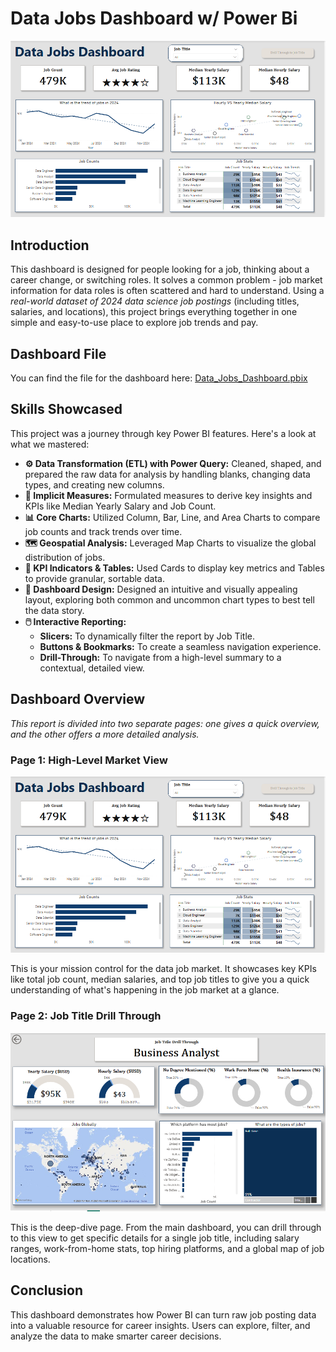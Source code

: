 # Data Jobs Dashboard w/ Power Bi

![Dashboard Page 1](/Images/Data_Jobs_Dashboard1.png)
## Introduction
This dashboard is designed for people looking for a job, thinking about a career change, or switching roles. It solves a common problem - job market information for data roles is often scattered and hard to understand. Using a *real-world dataset of 2024 data science job postings* (including titles, salaries, and locations), this project brings everything together in one simple and easy-to-use place to explore job trends and pay.

## Dashboard File
You can find the file for the dashboard here: [Data_Jobs_Dashboard.pbix](/Data_Jobs_Dashboard.pbix)

## Skills Showcased
This project was a journey through key Power BI features. Here's a look at what we mastered:

- **⚙️ Data Transformation (ETL) with Power Query:** Cleaned, shaped, and prepared the raw data for analysis by handling blanks, changing data types, and creating new columns.
- **🧮 Implicit Measures:** Formulated measures to derive key insights and KPIs like Median Yearly Salary and Job Count.
- **📊 Core Charts:** Utilized Column, Bar, Line, and Area Charts to compare job counts and track trends over time.
- **🗺️ Geospatial Analysis:** Leveraged Map Charts to visualize the global distribution of jobs.
- **🔢 KPI Indicators & Tables:** Used Cards to display key metrics and Tables to provide granular, sortable data.
- **🎨 Dashboard Design:** Designed an intuitive and visually appealing layout, exploring both common and uncommon chart types to best tell the data story.
- **🖱️ Interactive Reporting:**
  - **Slicers:** To dynamically filter the report by Job Title.
  - **Buttons & Bookmarks:** To create a seamless navigation experience.
   - **Drill-Through:** To navigate from a high-level summary to a contextual, detailed view.

## Dashboard Overview
*This report is divided into two separate pages: one gives a quick overview, and the other offers a more detailed analysis.*
### Page 1: High-Level Market View

![Dashboard Page 1](/Images/Data_Jobs_Dashboard1.png)

This is your mission control for the data job market. It showcases key KPIs like total job count, median salaries, and top job titles to give you a quick understanding of what's happening in the job market at a glance.

### Page 2: Job Title Drill Through

![Dashboard Page 2](/Images/Drill_Through2.png)

This is the deep-dive page. From the main dashboard, you can drill through to this view to get specific details for a single job title, including salary ranges, work-from-home stats, top hiring platforms, and a global map of job locations.

## Conclusion
This dashboard demonstrates how Power BI can turn raw job posting data into a valuable resource for career insights. Users can explore, filter, and analyze the data to make smarter career decisions.